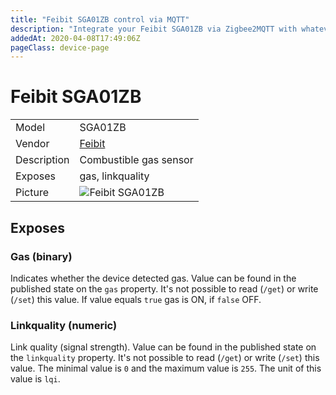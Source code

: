 ```yaml
---
title: "Feibit SGA01ZB control via MQTT"
description: "Integrate your Feibit SGA01ZB via Zigbee2MQTT with whatever smart home infrastructure you are using without the vendor's bridge or gateway."
addedAt: 2020-04-08T17:49:06Z
pageClass: device-page
---
```


<!-- !!!! -->
<!-- ATTENTION: This file is auto-generated through docgen! -->
<!-- You can only edit the "Notes"-Section between the two comment lines "Notes BEGIN" and "Notes END". -->
<!-- Do not use h1 or h2 heading within "## Notes"-Section. -->
<!-- !!!! -->

# Feibit SGA01ZB

|     |     |
|-----|-----|
| Model | SGA01ZB  |
| Vendor  | [Feibit](/supported-devices/#v=Feibit)  |
| Description | Combustible gas sensor |
| Exposes | gas, linkquality |
| Picture | ![Feibit SGA01ZB](https://www.zigbee2mqtt.io/images/devices/SGA01ZB.jpg) |


<!-- Notes BEGIN: You can edit here. Add "## Notes" headline if not already present. -->


<!-- Notes END: Do not edit below this line -->



## Exposes

### Gas (binary)
Indicates whether the device detected gas.
Value can be found in the published state on the `gas` property.
It's not possible to read (`/get`) or write (`/set`) this value.
If value equals `true` gas is ON, if `false` OFF.

### Linkquality (numeric)
Link quality (signal strength).
Value can be found in the published state on the `linkquality` property.
It's not possible to read (`/get`) or write (`/set`) this value.
The minimal value is `0` and the maximum value is `255`.
The unit of this value is `lqi`.

